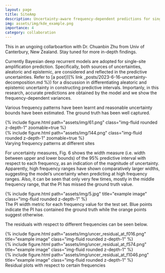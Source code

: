 ```yaml
---
layout: page
title: SiteAmp
description: Uncertainty-aware frequency-dependent predictions for single site amplification
img: assets/img/kde_example.png
importance: 4
category: collaboration
---
```

This in an ungoing collarboartion with Dr. Chuanbin Zhu from Univ of Canterbury, New Zealand. Stay tuned for more in-depth findings. 

Currently Bayesian deep recurrent models are adopted for single-site amplification prediction. Specifically, both sources of uncertainties, aleatoric and epistemic, are considered and reflected in the predictive uncertainties. Refer to [a post]({% link _posts/2023-6-16-uncertainty-decomposition.md %}) for a discussion in differentiating aleatoric and epistemic uncertainty in constructing predictive intervals. Importanly, in this research, accurate predictions are obtained by the model and we show the frequency-dependent variances. 

Various frequency patterns have been learnt and reasonable uncertainty bounds have been estimated. The ground truth has been well captured.

<div class="row mt-3">
    <div class="col-sm mt-3 mt-md-0">
        {% include figure.html path="assets/img/61.png" class="img-fluid rounded z-depth-1" zoomable=true %}
    </div>
    <div class="col-sm mt-3 mt-md-0">
        {% include figure.html path="assets/img/144.png" class="img-fluid rounded z-depth-1" zoomable=true %}
    </div>
</div>
<div class="caption">
    Varying frequency patterns at different sites
</div>

For uncertainty measures, Fig. 6 shows the width measure (i.e. width between upper and lower bounds) of the 95% predictive interval with respect to each frequency, as an indication of the magnitude of uncertainty. Apparently, high frequency ranges have shown comparatively larger widths, suggesting
the model’s uncertainty when predicting at high frequency ranges. Also, it can be seen that only very few times, mostly in the middle frequency range, that the PI has missed the ground truth value. 

<div class="row">
    <div class="col-sm mt-3 mt-md-0">
        {% include figure.html path="assets/img/5.jpg" title="example image" class="img-fluid rounded z-depth-1" %}
    </div>
</div>
<div class="caption">
    The PI width metric for each frequency value for the test set. Blue points
    indicate the PI has contained the ground truth while the orange points suggest otherwise.
</div>

The residuals with respect to different frequencies can be seen below.

<div class="row">
    <div class="col-sm mt-3 mt-md-0">
        {% include figure.html path="assets/img/uncer_residual_at_f016.png" title="example image" class="img-fluid rounded z-depth-1" %}
    </div>
    <div class="col-sm mt-3 mt-md-0">
        {% include figure.html path="assets/img/uncer_residual_at_f574.png" title="example image" class="img-fluid rounded z-depth-1" %}
    </div>
    <div class="col-sm mt-3 mt-md-0">
        {% include figure.html path="assets/img/uncer_residual_at_f1046.png" title="example image" class="img-fluid rounded z-depth-1" %}
    </div>
</div>
<div class="caption">
    Residual plots with respect to certain frequencies
</div>